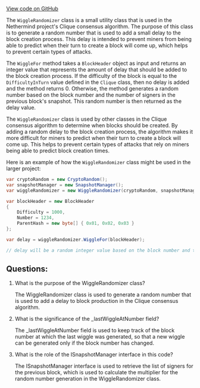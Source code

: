 [View code on GitHub](https://github.com/nethermindeth/nethermind/Nethermind.Consensus.Clique/WiggleRandomizer.cs)

The `WiggleRandomizer` class is a small utility class that is used in the Nethermind project's Clique consensus algorithm. The purpose of this class is to generate a random number that is used to add a small delay to the block creation process. This delay is intended to prevent miners from being able to predict when their turn to create a block will come up, which helps to prevent certain types of attacks.

The `WiggleFor` method takes a `BlockHeader` object as input and returns an integer value that represents the amount of delay that should be added to the block creation process. If the difficulty of the block is equal to the `DifficultyInTurn` value defined in the `Clique` class, then no delay is added and the method returns 0. Otherwise, the method generates a random number based on the block number and the number of signers in the previous block's snapshot. This random number is then returned as the delay value.

The `WiggleRandomizer` class is used by other classes in the Clique consensus algorithm to determine when blocks should be created. By adding a random delay to the block creation process, the algorithm makes it more difficult for miners to predict when their turn to create a block will come up. This helps to prevent certain types of attacks that rely on miners being able to predict block creation times.

Here is an example of how the `WiggleRandomizer` class might be used in the larger project:

```csharp
var cryptoRandom = new CryptoRandom();
var snapshotManager = new SnapshotManager();
var wiggleRandomizer = new WiggleRandomizer(cryptoRandom, snapshotManager);

var blockHeader = new BlockHeader
{
    Difficulty = 1000,
    Number = 1234,
    ParentHash = new byte[] { 0x01, 0x02, 0x03 }
};

var delay = wiggleRandomizer.WiggleFor(blockHeader);

// delay will be a random integer value based on the block number and the number of signers in the previous block's snapshot
```
## Questions: 
 1. What is the purpose of the WiggleRandomizer class?
    
    The WiggleRandomizer class is used to generate a random number that is used to add a delay to block production in the Clique consensus algorithm.

2. What is the significance of the _lastWiggleAtNumber field?
    
    The _lastWiggleAtNumber field is used to keep track of the block number at which the last wiggle was generated, so that a new wiggle can be generated only if the block number has changed.

3. What is the role of the ISnapshotManager interface in this code?
    
    The ISnapshotManager interface is used to retrieve the list of signers for the previous block, which is used to calculate the multiplier for the random number generation in the WiggleRandomizer class.
